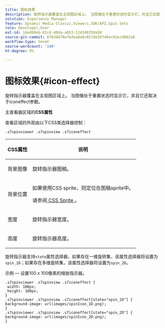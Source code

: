 ```yaml
---
title: 图标效果
description: 旋转指示器覆盖在主视图区域上。 当图像处于重置状态时显示它，并且它还取决于iconeffect参数。
solution: Experience Manager
feature: Dynamic Media Classic,Viewers,SDK/API,Spin Sets
role: Developer,User
exl-id: 1ded69eb-62cd-49da-ab53-124348359a58
source-git-commit: 6f838470a7bdea8e8c0219e59746ec82ecd802a8
workflow-type: tm+mt
source-wordcount: '148'
ht-degree: 0%

---
```


# 图标效果{#icon-effect}

旋转指示器覆盖在主视图区域上。 当图像处于重置状态时显示它，并且它还取决于iconeffect参数。

<!--<a id="section_061E550C1C1D4DB2BD663A898895B38C"></a>-->

主查看器区域的&#x200B;**CSS属性**

查看区域的外观由以下CSS类选择器控制：

```
.s7spinviewer .s7spinview .s7iconeffect
```

<table id="table_94EE3F5BBE4547C0B4943471CEE7EDE4"> 
 <thead> 
  <tr> 
   <th colname="col1" class="entry"> <p> CSS属性 </p> </th> 
   <th colname="col2" class="entry"> <p>说明 </p> </th> 
  </tr> 
 </thead>
 <tbody> 
  <tr> 
   <td colname="col1"> <p> <span class="codeph">背景图像</span> </p> </td> 
   <td colname="col2"> <p> 旋转指示器图稿。 </p> </td> 
  </tr> 
  <tr> 
   <td colname="col1"> <p> <span class="codeph">背景位置</span> </p> </td> 
   <td colname="col2"> <p> 如果使用CSS sprite，则定位在图稿sprite中。 </p> <p>请参阅<a href="../../../c-html5-s7-aem-asset-viewers/c-html5-spin-viewer-about/c-html5-spin-viewer-customizingviewer/c-html5-spin-viewer-customizingviewer.md#section-b671c70acf284cb0aea678c2d2e4babc" format="dita" scope="local"> CSS Sprite </a>。 </p> </td> 
  </tr> 
  <tr> 
   <td colname="col1"> <p> <span class="codeph">宽度</span> </p> </td> 
   <td colname="col2"> <p>旋转指示器宽度。 </p> </td> 
  </tr> 
  <tr> 
   <td colname="col1"> <p> <span class="codeph">高度</span> </p> </td> 
   <td colname="col2"> <p>旋转指示器高度。 </p> </td> 
  </tr> 
 </tbody> 
</table>

旋转指示器支持`state`属性选择器，如果存在一维旋转集，该属性选择器将设置为`spin_1D`；如果存在多维旋转集，该属性选择器将设置为`spin_2D`。

示例 — 设置100 x 100像素的缩放指示器。

```
.s7spinviewer .s7spinview .s7iconeffect { 
 width: 100px; 
 height: 100px; 
} 
.s7spinviewer .s7spinview .s7iconeffect[state="spin_1D"] { 
background-image: url(images/spinIcon_1D.png); 
} 
.s7spinviewer .s7spinview .s7iconeffect[state="spin_2D"] { 
background-image: url(images/spinIcon_2D.png); 
}
```
